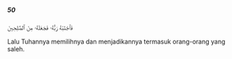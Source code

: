 ##### 50

<span class="ayah">فَٱجْتَبَٰهُ رَبُّهُۥ فَجَعَلَهُۥ مِنَ ٱلصَّٰلِحِينَ</span>

<span class="ayah_translation">Lalu Tuhannya memilihnya dan menjadikannya termasuk orang-orang yang saleh.</span>

